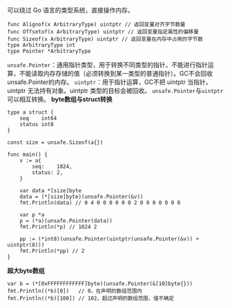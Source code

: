 可以绕过 Go 语言的类型系统，直接操作内存。
```
func Alignof(x ArbitraryType) uintptr // 返回变量对齐字节数量
func Offsetof(x ArbitraryType) uintptr // 返回变量指定属性的偏移量
func Sizeof(x ArbitraryType) uintptr // 返回变量在内存中占用的字节数
type ArbitraryType int
type Pointer *ArbitraryType
```
`unsafe.Pointer`：通用指针类型，用于转换不同类型的指针，不能进行指针运算，不能读取内存存储的值（必须转换到某一类型的普通指针）。GC不会回收unsafe.Pointer的内存。
`uintptr`：用于指针运算，GC不把 uintptr 当指针，uintptr 无法持有对象。uintptr 类型的目标会被回收。
`unsafe.Pointer`与`uintptr`可以相互转换。
**byte数组与struct转换**
```
type a struct {
	seq    int64
	status int8
}

const size = unsafe.Sizeof(a{})

func main() {
	v := a{
		seq:    1024,
		status: 2,
	}

	var data *[size]byte
	data = (*[size]byte)(unsafe.Pointer(&v))
	fmt.Println(data) // 0 4 0 0 0 0 0 0 2 0 0 0 0 0 0 0

	var p *a
	p = (*a)(unsafe.Pointer(data))
	fmt.Println(*p) // 1024 2

	pp := (*int8)(unsafe.Pointer(uintptr(unsafe.Pointer(&v)) + uintptr(8)))
	fmt.Println(*pp) // 2
}
```
**超大byte数组**
```
var b = (*[0xFFFFFFFFFFFF]byte)(unsafe.Pointer(&[10]byte{}))
fmt.Println((*b)[0])   // 0，在声明的数组范围内
fmt.Println((*b)[100]) // 102，超过声明的数组范围，值不确定
```